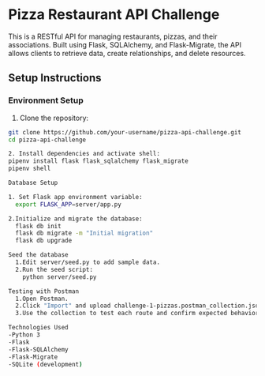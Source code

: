 # Pizza Restaurant API Challenge

This is a RESTful API for managing restaurants, pizzas, and their associations. Built using Flask, SQLAlchemy, and Flask-Migrate, the API allows clients to retrieve data, create relationships, and delete resources.


## Setup Instructions

### Environment Setup

1. Clone the repository:

```bash
git clone https://github.com/your-username/pizza-api-challenge.git
cd pizza-api-challenge

2. Install dependencies and activate shell:
pipenv install flask flask_sqlalchemy flask_migrate
pipenv shell

Database Setup 

1. Set Flask app environment variable:
  export FLASK_APP=server/app.py

2.Initialize and migrate the database:
  flask db init
  flask db migrate -m "Initial migration"
  flask db upgrade

Seed the database
  1.Edit server/seed.py to add sample data.
  2.Run the seed script:
    python server/seed.py

Testing with Postman
  1.Open Postman.
  2.Click "Import" and upload challenge-1-pizzas.postman_collection.json.
  3.Use the collection to test each route and confirm expected behavior.

Technologies Used
-Python 3
-Flask
-Flask-SQLAlchemy
-Flask-Migrate
-SQLite (development)






